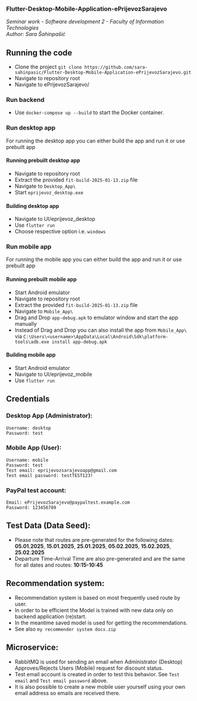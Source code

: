 <h3>Flutter-Desktop-Mobile-Application-ePrijevozSarajevo</h3>
<i>Seminar work - Software development 2 - Faculty of Information Technologies</i> </br>
<i>Author: Sara Šahinpašić</i> </br>

## Running the code
- Clone the project `git clone https://github.com/sara-sahinpasic/Flutter-Desktop-Mobile-Application-ePrijevozSarajevo.git`
- Navigate to repository root
- Navigate to ePrijevozSarajevo/

### Run backend
- Use ```docker-compose up --build``` to start the Docker container.

### Run desktop app
For running the desktop app you can either build the app and run it or use prebuilt app

#### Running prebuilt desktop app
- Navigate to repository root
- Extract the provided `fit-build-2025-01-13.zip` file
- Navigate to `Desktop_App\`
- Start `eprijevoz_desktop.exe`

#### Building desktop app
- Navigate to UI/eprijevoz_desktop
- Use ```flutter run```
- Choose respective option i.e. ```windows```

### Run mobile app
For running the mobile app you can either build the app and run it or use prebuilt app

#### Running prebuilt mobile app
- Start Android emulator
- Navigate to repository root
- Extract the provided `fit-build-2025-01-13.zip` file
- Navigate to `Mobile_App\`
- Drag and Drop `app-debug.apk` to emulator window and start the app manually
- Instead of Drag and Drop you can also install the app from `Mobile_App\` via `C:\Users\<username>\AppData\Local\Android\Sdk\platform-tools\adb.exe install app-debug.apk`

#### Building mobile app
- Start Android emulator
- Navigate to UI/eprijevoz_mobile
- Use ```flutter run``` 

## Credentials

### Desktop App (Administrator):
	Username: desktop
	Password: test

### Mobile App (User):
	Username: mobile
	Password: test
	Test email: eprijevozsarajevoapp@gmail.com
	Test email password: testTEST123!
 
### PayPal test account:
	Email: ePrijevozSarajevo@paypaltest.example.com
	Password: 123456789

## Test Data (Data Seed):
- Please note that routes are pre-generated for the following dates: **05.01.2025**, **15.01.2025**, **25.01.2025**, **05.02.2025**, **15.02.2025**, **25.02.2025**
- Departure Time-Arrival Time are also pre-generated and are the same for all dates and routes: **10:15-10:45**

## Recommendation system:
- Recommendation system is based on most frequently used route by user. 
- In order to be efficient the Model is trained with new data only on backend application (re)start.
- In the meantime saved model is used for getting the recommendations. 
- See also `my recommender system docx.zip`

## Microservice:
- RabbitMQ is used for sending an email when Administrator (Desktop) Approves/Rejects Users (Mobile) request for discount status.
- Test email account is created in order to test this behavior. See `Test email` and `Test email password` above.
- It is also possible to create a new mobile user yourself using your own email address so emails are received there.